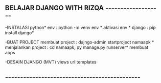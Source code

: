 ## BELAJAR DJANGO WITH RIZQA -------------------

-INSTALASI
python*
env : python -m venv env *
aktivasi env *
django : pip install django*

-BUAT PROJECT
membuat project : dajngo-admin startproject namaapk *
menjalankan project : cd namaapk, py manage.py runserver*
membuat apps

-DESAIN DJANGO (MVT)
views
url
templates



## ---------------------------------------------
